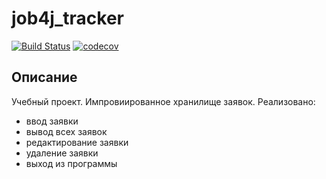 # job4j_tracker
[![Build Status](https://travis-ci.org/Foneom/job4j_tracker.svg?branch=master)](https://travis-ci.org/Foneom/job4j_tracker)
[![codecov](https://codecov.io/gh/Foneom/job4j_tracker/branch/master/graph/badge.svg)](https://codecov.io/gh/Foneom/job4j_tracker)

## Описание
Учебный проект. Импровиированное хранилище заявок. Реализовано:
- ввод заявки
- вывод всех заявок
- редактирование заявки
- удаление заявки
- выход из программы

